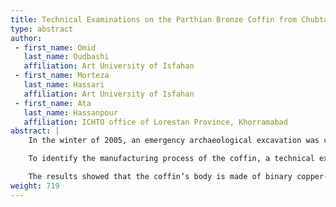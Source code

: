 ```yaml
---
title: Technical Examinations on the Parthian Bronze Coffin from Chubtarash Archaeological Site, Khorramabad, Western Iran
type: abstract
author:
 - first_name: Omid
   last_name: Oudbashi
   affiliation: Art University of Isfahan
 - first_name: Morteza
   last_name: Hassari
   affiliation: Art University of Isfahan
 - first_name: Ata
   last_name: Hassanpour
   affiliation: ICHTO office of Lorestan Province, Khorramabad
abstract: |
    In the winter of 2005, an emergency archaeological excavation was carried out at the village of Chubtarash, in the Kargah Valley near the city of Khorramabad, Western Iran. Some artifacts from the middle of Parthian period (about first century AD) were found. The most important find of the excavation was a large metallic bathtub-like coffin in which a skeleton was found with two gold strips covering its eyes and mouth. The coffin has four handles that are joined to the tub-like body with pins. The coffin now is preserved in Falak-ol-Aflak Museum of Khorramabad.

    To identify the manufacturing process of the coffin, a technical examination was performed by visual examination, SEM-EDS analysis, and optical microscopy (metallography).

    The results showed that the coffin’s body is made of binary copper-tin (bronze) alloy. Other elements such as arsenic, lead, zinc, and nickel are detected as minor/trace elements. The handles also are made of tin bronze alloy, but with a different amount of tin. The observations and microstructural examination of samples revealed that the tub-like body of the coffin was manufactured in one piece, and a cycle of mechanical working and heat treatment was applied in order to shape the coffin. The bronze handles were made by casting, and some work was done on them to finish the final shape. The technical examinations on this individual bronze coffin from Iran illuminated some aspects of archaeometallurgical activities in the Parthian period of Iran.
weight: 719
---
```

